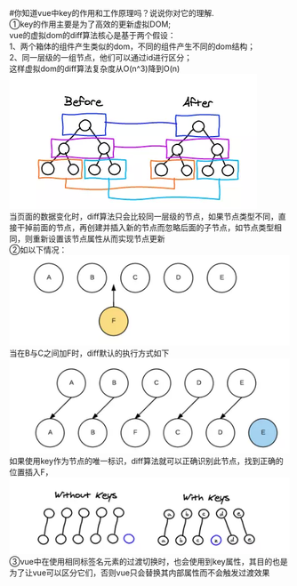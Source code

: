 #你知道vue中key的作用和工作原理吗？说说你对它的理解.  
①key的作用主要是为了高效的更新虚拟DOM;  
 vue的虚拟dom的diff算法核心是基于两个假设：  
 1、两个箱体的组件产生类似的dom，不同的组件产生不同的dom结构；  
 2、同一层级的一组节点，他们可以通过id进行区分；  
 这样虚拟dom的diff算法复杂度从O(n^3)降到O(n)  
![diff图片](https://github.com/yexiaolong-do/vue-questions/blob/master/img/diff1.png)  
当页面的数据变化时，diff算法只会比较同一层级的节点，如果节点类型不同，直接干掉前面的节点，再创建并插入新的节点而忽略后面的子节点，如节点类型相同，则重新设置该节点属性从而实现节点更新  
②如以下情况：  
![diff2](https://github.com/yexiaolong-do/vue-questions/blob/master/img/diff2.png)  
当在B与C之间加F时，diff默认的执行方式如下  
![diff3](https://github.com/yexiaolong-do/vue-questions/blob/master/img/diff3.png)  
如果使用key作为节点的唯一标识，diff算法就可以正确识别此节点，找到正确的位置插入F，  
![diff4](https://github.com/yexiaolong-do/vue-questions/blob/master/img/diff4.png)  
③vue中在使用相同标签名元素的过渡切换时，也会使用到key属性，其目的也是为了让vue可以区分它们，否则vue只会替换其内部属性而不会触发过渡效果  
